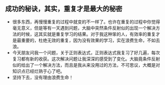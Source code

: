 ## 成功的秘诀，其实，重复才是最大的秘密
- 很多东西，再慢慢重复的过程中就变的不一样了。也许在重复的过程中你觉得毫无意义，但是等有一天遇到问题，大脑中突然条件反射似的出现一个解决方法的时候，这其实就是重复学习的结果。对于我这种笨的人，有效率的重复才是最重要的，杜绝无效的重复，因为没有效果的学习，实在浪费生命，不如去浪。
- 今天朋友问我一个问题，关于正则表达式，正则表达式我复习了好几遍，每次复习都有新的收获。这次解决问题让我深深的感受到了变化。大脑竟条件反射似的给出了一个解决方法，而且是我从来没用过的方法，不可思议，大概是对知识点已经烂熟于心了吧。
- 坚持下去，没有理由浪费生命！
